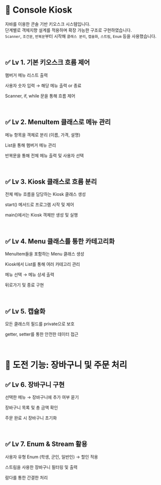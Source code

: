 # 🍔 Console Kiosk

자바를 이용한 콘솔 기반 키오스크 시스템입니다.  
단계별로 객체지향 설계를 적용하며 확장 가능한 구조로 구현하였습니다.  
`Scanner`, `조건문`, `반복문`부터 시작해 `클래스 분리`, `캡슐화`, `스트림`, `Enum` 등을 사용했습니다.


<br />

## ✅ Lv 1. 기본 키오스크 흐름 제어

햄버거 메뉴 리스트 출력

사용자 숫자 입력 → 해당 메뉴 출력 or 종료

Scanner, if, while 문을 통해 흐름 제어

<br />


## ✅ Lv 2. MenuItem 클래스로 메뉴 관리

메뉴 항목을 객체로 분리 (이름, 가격, 설명)

List<MenuItem>을 통해 햄버거 메뉴 관리

반복문을 통해 전체 메뉴 출력 및 사용자 선택

<br />


## ✅ Lv 3. Kiosk 클래스로 흐름 분리

전체 메뉴 흐름을 담당하는 Kiosk 클래스 생성

start() 메서드로 프로그램 시작 및 제어

main()에서는 Kiosk 객체만 생성 및 실행

<br />


## ✅ Lv 4. Menu 클래스를 통한 카테고리화

MenuItem들을 포함하는 Menu 클래스 생성

Kiosk에서 List를 통해 여러 카테고리 관리

메뉴 선택 → 메뉴 상세 출력

뒤로가기 및 종료 구현

<br />


## ✅ Lv 5. 캡슐화

모든 클래스의 필드를 private으로 보호

getter, setter를 통한 안전한 데이터 접근

<br />


# 🛒 도전 기능: 장바구니 및 주문 처리

## ✅ Lv 6. 장바구니 구현

선택한 메뉴 → 장바구니에 추가 여부 묻기

장바구니 목록 및 총 금액 확인

주문 완료 시 장바구니 초기화

<br />

## ✅ Lv 7. Enum & Stream 활용

사용자 유형 Enum (학생, 군인, 일반인) → 할인 적용

스트림을 사용한 장바구니 필터링 및 출력

람다를 통한 간결한 처리

